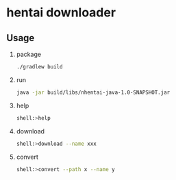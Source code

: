 # hentai downloader

## Usage

1. package

	```bash
	./gradlew build
	```

2. run

   ```bash
   java -jar build/libs/nhentai-java-1.0-SNAPSHOT.jar
   ```

3. help

   ```bash
   shell:>help
   ```
   
4. download

   ```bash
   shell:>download --name xxx
   ```

5. convert

	```bash
	shell:>convert --path x --name y
	```